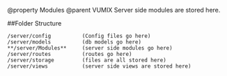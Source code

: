 @property Modules
@parent VUMIX
Server side modules are stored here.

##Folder Structure

    /server/config          (Config files go here)
    /server/models          (db models go here) 
    **/server/Modules**     (server side modules go here) 
    /server/routes          (routes go here)
    /server/storage         (files are all stored here)
    /server/views           (server side views are stored here)
